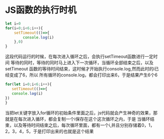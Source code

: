 # JS函数的执行时机
```javascript
let i=0
for(i=0;i<6;i++){
    setTimeout(()=>{
        console.log(i)
    },0)
}
```
这段代码运行的时候，在每次进入循环之后，会执行setTimeout函数进行一定时间
等待的同时，等待的同时马上进入下一次循环，当循环全部结束之后，以及setTimeout
函数的等待时间结束，这时候才开始执行console.log,然而此时的i已经变成了6，所以
所有循环的console.log，都会打印出来6，于是结果产生6个6
 ```javascript
for(let i=0;i<6;i++){
    setTimeout(()=>{
    console.log(i)
})
}
```
当把let关键字放入for循环的初始条件里面之后，js代码就会产生神奇的效果，那就是在每次进入循环，都会复制一个i保存在这个这次循环之内，于是
当循环结束，以及等待时间结束之后，每次循环里面，都有一个i,并且分别存储着0，1，2，3，4，5，于是打印出来的也就是这个结果